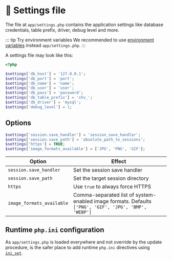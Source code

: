 # 📄 Settings file

The file at `app/settings.php` contains the application settings like database credentials, table prefix, driver, debug level and more.

::: tip Try environment variables
We recommended to use [environment variables](environment.md) instead `app/settings.php`.
:::

A settings file may look like this:

```php
<?php

$settings['db_host'] = '127.0.0.1';
$settings['db_port'] = 'port';
$settings['db_name'] = 'name';
$settings['db_user'] = 'user';
$settings['db_pass'] = 'password';
$settings['db_table_prefix'] = 'chv_';
$settings['db_driver'] = 'mysql';
$settings['debug_level'] = 1;
```

## Options

```php
$settings['session.save_handler'] = 'session_save_handler';
$settings['session.save_path'] = 'absolute_path_to_sessions';
$settings['https'] = TRUE;
$settings['image_formats_available'] = ['JPG', 'PNG', 'GIF'];
```

| Option                    | Effect                                                                                                |
| ------------------------- | ----------------------------------------------------------------------------------------------------- |
| `session.save_handler`    | Set the session save handler                                                                          |
| `session.save_path`       | Set the target session directory                                                                      |
| `https`                   | Use `true` to always force HTTPS                                                                      |
| `image_formats_available` | Comma-separated list of system-enabled image formats. Defaults `['PNG', 'GIF', 'JPG', 'BMP', 'WEBP']` |

## Runtime `php.ini` configuration

As `app/settings.php` is loaded everywhere and not override by the update procedure, is the safer place to add runtime `php.ini` directives using [`ini_set`](https://www.php.net/manual/en/function.ini-set.php).
